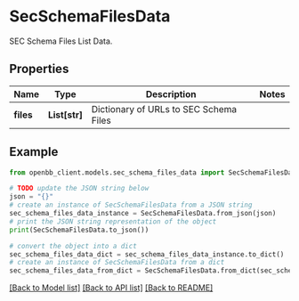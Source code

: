 # SecSchemaFilesData

SEC Schema Files List Data.

## Properties

Name | Type | Description | Notes
------------ | ------------- | ------------- | -------------
**files** | **List[str]** | Dictionary of URLs to SEC Schema Files | 

## Example

```python
from openbb_client.models.sec_schema_files_data import SecSchemaFilesData

# TODO update the JSON string below
json = "{}"
# create an instance of SecSchemaFilesData from a JSON string
sec_schema_files_data_instance = SecSchemaFilesData.from_json(json)
# print the JSON string representation of the object
print(SecSchemaFilesData.to_json())

# convert the object into a dict
sec_schema_files_data_dict = sec_schema_files_data_instance.to_dict()
# create an instance of SecSchemaFilesData from a dict
sec_schema_files_data_from_dict = SecSchemaFilesData.from_dict(sec_schema_files_data_dict)
```
[[Back to Model list]](../README.md#documentation-for-models) [[Back to API list]](../README.md#documentation-for-api-endpoints) [[Back to README]](../README.md)


